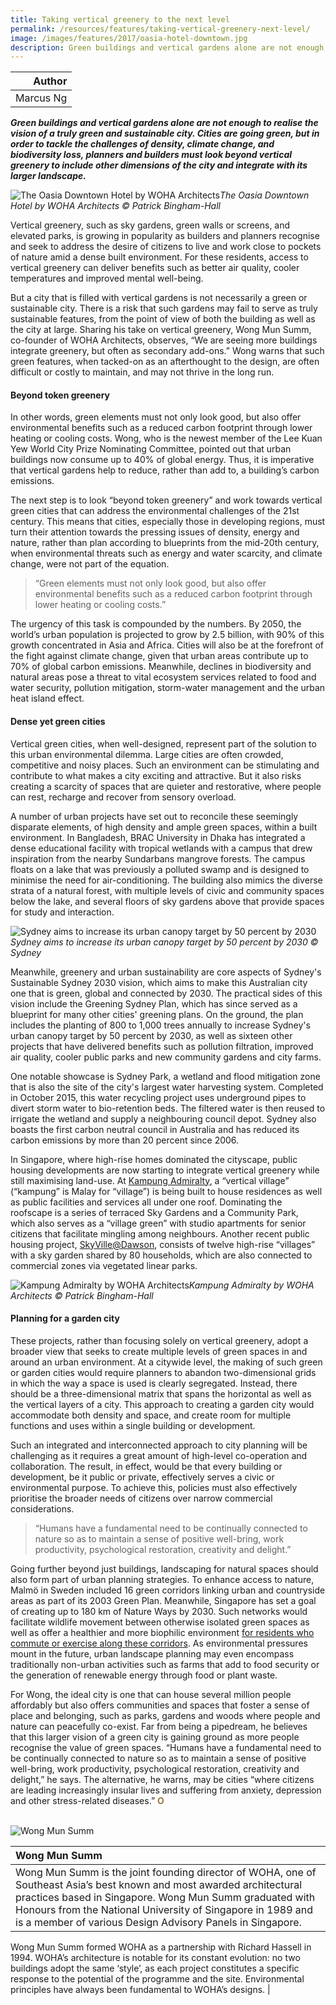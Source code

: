 ```yaml
---
title: Taking vertical greenery to the next level
permalink: /resources/features/taking-vertical-greenery-next-level/
image: /images/features/2017/oasia-hotel-downtown.jpg
description: Green buildings and vertical gardens alone are not enough to realise the vision of a truly green and sustainable city. Cities are going green, but in order to tackle the challenges of density, climate change, and biodiversity loss, planners and builders must look beyond vertical greenery to include other dimensions of the city and integrate with its larger landscape.  
---
```


| Author |
|---:|
| Marcus Ng |

***Green buildings and vertical gardens alone are not enough to realise the vision of a truly green and sustainable city. Cities are going green, but in order to tackle the challenges of density, climate change, and biodiversity loss, planners and builders must look beyond vertical greenery to include other dimensions of the city and integrate with its larger landscape.***

![The Oasia Downtown Hotel by WOHA Architects](/images/features/2017/oasia-hotel-downtown.jpg/)*The Oasia Downtown Hotel by WOHA Architects © Patrick Bingham-Hall*

Vertical greenery, such as sky gardens, green walls or screens, and elevated parks, is growing in popularity as builders and planners recognise and seek to address the desire of citizens to live and work close to pockets of nature amid a dense built environment. For these residents, access to vertical greenery can deliver benefits such as better air quality, cooler temperatures and improved mental well-being.

But a city that is filled with vertical gardens is not necessarily a green or sustainable city. There is a risk that such gardens may fail to serve as truly sustainable features, from the point of view of both the building as well as the city at large. Sharing his take on vertical greenery, Wong Mun Summ, co-founder of WOHA Architects, observes, “We are seeing more buildings integrate greenery, but often as secondary add-ons.” Wong warns that such green features, when tacked-on as an afterthought to the design, are often difficult or costly to maintain, and may not thrive in the long run.

#### **Beyond token greenery**

In other words, green elements must not only look good, but also offer environmental benefits such as a reduced carbon footprint through lower heating or cooling costs. Wong, who is the newest member of the Lee Kuan Yew World City Prize Nominating Committee, pointed out that urban buildings now consume up to 40% of global energy. Thus, it is imperative that vertical gardens help to reduce, rather than add to, a building’s carbon emissions.

The next step is to look “beyond token greenery” and work towards vertical green cities that can address the environmental challenges of the 21st century. This means that cities, especially those in developing regions, must turn their attention towards the pressing issues of density, energy and nature, rather than plan according to blueprints from the mid-20th century, when environmental threats such as energy and water scarcity, and climate change, were not part of the equation.

> “Green elements must not only look good, but also offer environmental benefits such as a reduced carbon footprint through lower heating or cooling costs.”

The urgency of this task is compounded by the numbers. By 2050, the world’s urban population is projected to grow by 2.5 billion, with 90% of this growth concentrated in Asia and Africa. Cities will also be at the forefront of the fight against climate change, given that urban areas contribute up to 70% of global carbon emissions. Meanwhile, declines in biodiversity and natural areas pose a threat to vital ecosystem services related to food and water security, pollution mitigation, storm-water management and the urban heat island effect.

#### **Dense yet green cities**

Vertical green cities, when well-designed, represent part of the solution to this urban environmental dilemma. Large cities are often crowded, competitive and noisy places. Such an environment can be stimulating and contribute to what makes a city exciting and attractive. But it also risks creating a scarcity of spaces that are quieter and restorative, where people can rest, recharge and recover from sensory overload.

A number of urban projects have set out to reconcile these seemingly disparate elements, of high density and ample green spaces, within a built environment. In Bangladesh, BRAC University in Dhaka has integrated a dense educational facility with tropical wetlands with a campus that drew inspiration from the nearby Sundarbans mangrove forests. The campus floats on a lake that was previously a polluted swamp and is designed to minimise the need for air-conditioning. The building also mimics the diverse strata of a natural forest, with multiple levels of civic and community spaces below the lake, and several floors of sky gardens above that provide spaces for study and interaction.

![Sydney aims to increase its urban canopy target by 50 percent by 2030](/images/features/2018/sydney-tree-canopy.jpg/)*Sydney aims to increase its urban canopy target by 50 percent by 2030 © Sydney*

Meanwhile, greenery and urban sustainability are core aspects of Sydney's Sustainable Sydney 2030 vision, which aims to make this Australian city one that is green, global and connected by 2030. The practical sides of this vision include the Greening Sydney Plan, which has since served as a blueprint for many other cities' greening plans. On the ground, the plan includes the planting of 800 to 1,000 trees annually to increase Sydney's urban canopy target by 50 percent by 2030, as well as sixteen other projects that have delivered benefits such as pollution filtration, improved air quality, cooler public parks and new community gardens and city farms.

One notable showcase is Sydney Park, a wetland and flood mitigation zone that is also the site of the city's largest water harvesting system. Completed in October 2015, this water recycling project uses underground pipes to divert storm water to bio-retention beds. The filtered water is then reused to irrigate the wetland and supply a neighbouring council depot. Sydney also boasts the first carbon neutral council in Australia and has reduced its carbon emissions by more than 20 percent since 2006.

In Singapore, where high-rise homes dominated the cityscape, public housing developments are now starting to integrate vertical greenery while still maximising land-use. At [Kampung Admiralty](http://www.woha.net/#Kampung-Admiralty), a “vertical village” (“kampung” is Malay for “village”) is being built to house residences as well as public facilities and services all under one roof. Dominating the roofscape is a series of terraced Sky Gardens and a Community Park, which also serves as a “village green” with studio apartments for senior citizens that facilitate mingling among neighbours. Another recent public housing project, [SkyVille@Dawson](http://www.archdaily.com/215386/skyville-dawson-woha), consists of twelve high-rise “villages” with a sky garden shared by 80 households, which are also connected to commercial zones via vegetated linear parks.

![Kampung Admiralty by WOHA Architects](/images/features/2017/kampung-admiralty.jpg/)*Kampung Admiralty by WOHA Architects © Patrick Bingham-Hall*

#### **Planning for a garden city**

These projects, rather than focusing solely on vertical greenery, adopt a broader view that seeks to create multiple levels of green spaces in and around an urban environment. At a citywide level, the making of such green or garden cities would require planners to abandon two-dimensional grids in which the way a space is used is clearly segregated. Instead, there should be a three-dimensional matrix that spans the horizontal as well as the vertical layers of a city. This approach to creating a garden city would accommodate both density and space, and create room for multiple functions and uses within a single building or development.

Such an integrated and interconnected approach to city planning will be challenging as it requires a great amount of high-level co-operation and collaboration. The result, in effect, would be that every building or development, be it public or private, effectively serves a civic or environmental purpose. To achieve this, policies must also effectively prioritise the broader needs of citizens over narrow commercial considerations.

> “Humans have a fundamental need to be continually connected to nature so as to maintain a sense of positive well-bring, work productivity, psychological restoration, creativity and delight.”

Going further beyond just buildings, landscaping for natural spaces should also form part of urban planning strategies. To enhance access to nature, Malmö in Sweden included 16 green corridors linking urban and countryside areas as part of its 2003 Green Plan. Meanwhile, Singapore has set a goal of creating up to 180 km of Nature Ways by 2030. Such networks would facilitate wildlife movement between otherwise isolated green spaces as well as offer a healthier and more biophilic environment [for residents who commute or exercise along these corridors](http://climate-adapt.eea.europa.eu/metadata/adaptation-options/green-spaces-and-corridors-in-urban-areas). As environmental pressures mount in the future, urban landscape planning may even encompass traditionally non-urban activities such as farms that add to food security or the generation of renewable energy through food or plant waste.

For Wong, the ideal city is one that can house several million people affordably but also offers communities and spaces that foster a sense of place and belonging, such as parks, gardens and woods where people and nature can peacefully co-exist. Far from being a pipedream, he believes that this larger vision of a green city is gaining ground as more people recognise the value of green spaces. “Humans have a fundamental need to be continually connected to nature so as to maintain a sense of positive well-bring, work productivity, psychological restoration, creativity and delight,” he says. The alternative, he warns, may be cities “where citizens are leading increasingly insular lives and suffering from anxiety, depression and other stress-related diseases.” **<font color="#967942">O</font>**

<br>

<div style="width:150px"><img src="/images/jury/wong-mun-summ.png" alt="Wong Mun Summ" /></div>

| **Wong Mun Summ** |
|:---|
| Wong Mun Summ is the joint founding director of WOHA, one of Southeast Asia’s best known and most awarded architectural practices based in Singapore. Wong Mun Summ graduated with Honours from the National University of Singapore in 1989 and is a member of various Design Advisory Panels in Singapore.

Wong Mun Summ formed WOHA as a partnership with Richard Hassell in 1994. WOHA’s architecture is notable for its constant evolution: no two buildings adopt the same ‘style’, as each project constitutes a specific response to the potential of the programme and the site. Environmental principles have always been fundamental to WOHA’s designs. |
